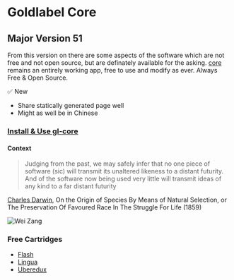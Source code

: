 # Goldlabel Core

## Major Version 51

From this version on there are some aspects of the software which are not free and not open source, but are definately available for the asking. [core](https://github.com/javascript-pro/core) remains an entirely working app, free to use and modify as ever. Always Free & Open Source.

✅ New

- Share statically generated page well
- Might as well be in Chinese

### [Install & Use gl-core](https://github.com/javascript-pro/core/tree/main/gl-core)

#### Context

> Judging from the past, we may safely infer that no one piece of software (sic) will transmit its unaltered likeness to a distant futurity. And of the software now being used very little will transmit ideas of any kind to a far distant futurity

[Charles Darwin](https://goldlabel.pro/balance/sci-fi/charles-darwin), On the Origin of Species By Means of Natural Selection, or The Preservation Of Favoured Race In The Struggle For Life (1859)

![Wei Zang](https://goldlabel.pro/png/nhtfs/weizang.png)

### Free Cartridges

- [Flash](https://github.com/javascript-pro/core/tree/main/gl-core/cartridges/Flash)
- [Lingua](https://github.com/javascript-pro/core/tree/main/gl-core/cartridges/Lingua)
- [Uberedux](https://github.com/javascript-pro/core/tree/main/gl-core/cartridges/Uberedux)
